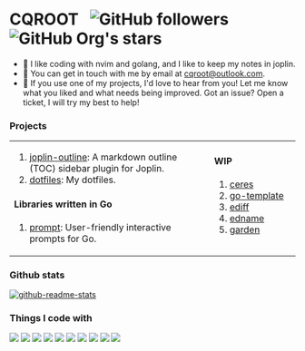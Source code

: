 <h1>CQROOT &nbsp;
  <img alt="GitHub followers" src="https://img.shields.io/github/followers/cqroot?style=social">
  <img alt="GitHub Org's stars" src="https://img.shields.io/github/stars/cqroot?style=social">
</h1>

- 🌱 I like coding with nvim and golang, and I like to keep my notes in joplin.
- 📧 You can get in touch with me by email at [cqroot@outlook.com](mailto:cqroot@outlook.com).
- 💬 If you use one of my projects, I'd love to hear from you!
  Let me know what you liked and what needs being improved.
  Got an issue? Open a ticket, I will try my best to help!

### Projects

<table><tr><td valign="top" width="70%">

1. [joplin-outline](https://github.com/cqroot/joplin-outline): A markdown outline (TOC) sidebar plugin for Joplin.
2. [dotfiles](https://github.com/cqroot/dotfiles): My dotfiles.

#### Libraries written in Go

1. [prompt](https://github.com/cqroot/prompt): User-friendly interactive prompts for Go.

<!-- #### Tools written in Go -->

</td><td valign="top" width="30%">

#### WIP

1. [ceres](https://github.com/cqroot/ceres)
2. [go-template](https://github.com/cqroot/go-template)
3. [ediff](https://github.com/cqroot/ediff)
4. [edname](https://github.com/cqroot/edname)
5. [garden](https://github.com/cqroot/garden)

</td></tr></table>

### Github stats

[![github-readme-stats](https://github-readme-stats.vercel.app/api?username=cqroot&show_icons=true&theme=nord&line_height=27&count_private=true)](https://github.com/cqroot/cqroot)

### Things I code with

<p>
  <img src="https://img.shields.io/badge/Go-informational?style=flat&logo=Go&logoColor=white&color=3f4a5a">
  <img src="https://img.shields.io/badge/Kubernetes-informational?style=flat&logo=Kubernetes&logoColor=white&color=3f4a5a">
  <img src="https://img.shields.io/badge/Docker-informational?style=flat&logo=Docker&logoColor=white&color=3f4a5a">
  <img src="https://img.shields.io/badge/Linux-informational?style=flat&logo=Linux&logoColor=white&color=3f4a5a">
  <img src="https://img.shields.io/badge/Neovim-informational?style=flat&logo=Neovim&logoColor=white&color=3f4a5a">
  <img src="https://img.shields.io/badge/OpenStack-informational?style=flat&logo=OpenStack&logoColor=white&color=3f4a5a">
  <img src="https://img.shields.io/badge/Ceph-informational?style=flat&logo=Ceph&logoColor=white&color=3f4a5a">
  <img src="https://img.shields.io/badge/Prometheus-informational?style=flat&logo=Prometheus&logoColor=white&color=3f4a5a">
  <img src="https://img.shields.io/badge/Python-informational?style=flat&logo=Python&logoColor=white&color=3f4a5a">
  <img src="https://img.shields.io/badge/Tmux-informational?style=flat&logo=Tmux&logoColor=white&color=3f4a5a">
</p>
